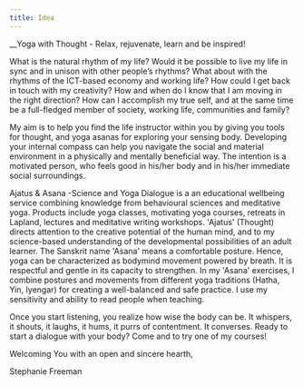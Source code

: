 ```yaml
---
title: Idea
---
```

__Yoga with Thought - Relax, rejuvenate, learn and be inspired!

What is the natural rhythm of my life? Would it be possible to live my life in sync
and in unison with other people’s rhythms? What about with the rhythms of the
ICT-based economy and working life? How could I get back in touch with
my creativity? How and when do I know that I am moving in the right
direction? How can I accomplish my true self, and at the same time be
a full-fledged member of society, working life, communities and family? 

My aim is to help you find the life instructor within you by giving you
tools for thought, and yoga asanas for exploring your sensing
body. Developing your internal compass can help you navigate the
social and material environment in a physically and mentally
beneficial way. The intention is a motivated person, who feels good in
his/her body and in his/her immediate social surroundings. 

Ajatus & Asana -Science and Yoga Dialogue is a an educational wellbeing service combining knowledge from behavioural sciences and meditative yoga. Products include yoga classes, motivating yoga courses, retreats in Lapland, lectures and meditative writing workshops. 'Ajatus' (Thought) directs attention to the creative potential of the human mind, and to my science-based understanding of the developmental possibilities of an adult learner. The Sanskrit name 'Asana' means a comfortable posture. Hence, yoga can be characterized as bodymind movement powered by breath. It is respectful and gentle in its capacity to strengthen. In my 'Asana' exercises, I combine postures and movements from different yoga traditions (Hatha, Yin, Iyengar) for creating a well-balanced and safe practice. I use my sensitivity and ability to read people when teaching. 

Once you start listening, you realize how wise the body can be. It whispers, it shouts, it laughs, it hums, it purrs of contentment. It converses. Ready to start a dialogue with your body? Come and to try one of my courses!

Welcoming You with an open and sincere hearth,

Stephanie Freeman
